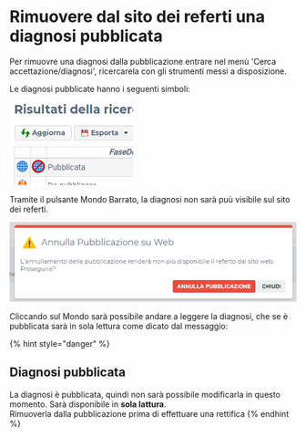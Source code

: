 # Rimuovere dal sito dei referti una diagnosi pubblicata

Per rimuovre una diagnosi dalla pubblicazione entrare nel menù 'Cerca accettazione/diagnosi', ricercarela con gli strumenti messi a disposizione.

Le diagnosi pubblicate hanno i seguenti simboli:

![Il mondo indica che la diagnosi &#xE8; pubblicata. Il mondo con la barra riporta la diagnosi fuori pubblicazione](../.gitbook/assets/image%20%281%29.png)

Tramite il pulsante Mondo Barrato, la diagnosi non sarà puù visibile sul sito dei referti.

![Messaggio di conferma della rimozione dalla pubblicazione](../.gitbook/assets/image%20%286%29.png)

Cliccando sul Mondo sarà possibile andare a leggere la diagnosi, che se è pubblicata sarà in sola lettura come dicato dal messaggio:

{% hint style="danger" %}
## **Diagnosi pubblicata**

La diagnosi è pubblicata, quindi non sarà possibile modificarla in questo momento. Sarà disponibile in **sola lattura**.  
Rimuoverla dalla pubblicazione prima di effettuare una rettifica
{% endhint %}

